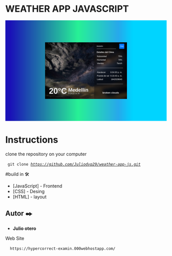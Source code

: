 # WEATHER APP JAVASCRIPT


![Screenshot](weather_js.png)

# Instructions
<p>clone the repository on your computer</p>

<code> git clone _https://github.com/Juliodvp29/weather-app-js.git_  </code>

#build in 🛠️
* [JavaScript] - Frontend
* [CSS] - Desing
* [HTML] - layout

## Autor ✒️

* **Julio otero** 
<p>Web Site</p>
<code>  https://hypercorrect-examin.000webhostapp.com/  </code>

